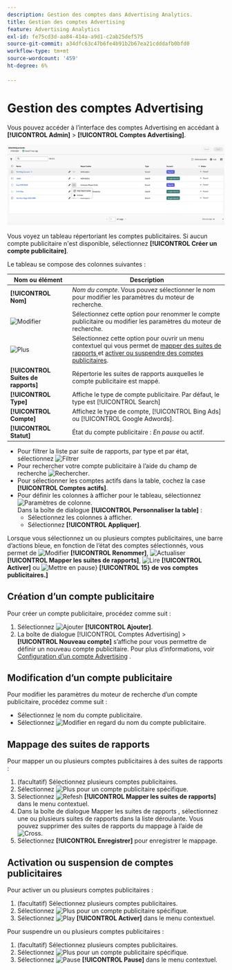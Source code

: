 ```yaml
---
description: Gestion des comptes dans Advertising Analytics.
title: Gestion des comptes Advertising
feature: Advertising Analytics
exl-id: fe75cd3d-aa84-414a-a9d1-c2ab25def575
source-git-commit: a34dfc63c47b6fe4b91b2b67ea21cdddafb0bfd0
workflow-type: tm+mt
source-wordcount: '459'
ht-degree: 6%

---
```


# Gestion des comptes Advertising

Vous pouvez accéder à l’interface des comptes Advertising en accédant à **[!UICONTROL Admin]** > **[!UICONTROL Comptes Advertising]**.

![Comptes Advertising](assets/manage-ad-accounts.png)

Vous voyez un tableau répertoriant les comptes publicitaires. Si aucun compte publicitaire n&#39;est disponible, sélectionnez **[!UICONTROL Créer un compte publicitaire]**.

Le tableau se compose des colonnes suivantes :

| Nom ou élément | Description |
|---|---|
| **[!UICONTROL Nom]** | *Nom du compte*. Vous pouvez sélectionner le nom pour modifier les paramètres du moteur de recherche. |
| ![Modifier](https://spectrum.adobe.com/static/icons/workflow_18/Smock_Edit_18_N.svg) | Sélectionnez cette option pour renommer le compte publicitaire ou modifier les paramètres du moteur de recherche. |
| ![Plus](https://spectrum.adobe.com/static/icons/workflow_18/Smock_More_18_N.svg) | Sélectionnez cette option pour ouvrir un menu contextuel qui vous permet de [ mapper des suites de rapports ](#map-reporting-suites) et [activer ou suspendre des comptes publicitaires](#activate-or-pause-advertising-accounts). |
| **[!UICONTROL Suites de rapports]** | Répertorie les suites de rapports auxquelles le compte publicitaire est mappé. |
| **[!UICONTROL Type]** | Affiche le type de compte publicitaire. Par défaut, le type est [!UICONTROL Search] |
| **[!UICONTROL Compte]** | Affichez le type de compte, [!UICONTROL Bing Ads] ou [!UICONTROL Google Adwords]. |
| **[!UICONTROL Statut]** | État du compte publicitaire : *En pause* ou actif. |


- Pour filtrer la liste par suite de rapports, par type et par état, sélectionnez ![Filtrer](https://spectrum.adobe.com/static/icons/workflow_18/Smock_Filter_18_N.svg)
- Pour rechercher votre compte publicitaire à l’aide du champ de recherche ![Rechercher](https://spectrum.adobe.com/static/icons/workflow_18/Smock_Search_18_N.svg).
- Pour sélectionner les comptes actifs dans la table, cochez la case **[!UICONTROL Comptes actifs]**.
- Pour définir les colonnes à afficher pour le tableau, sélectionnez ![Paramètres de colonne](https://spectrum.adobe.com/static/icons/workflow_18/Smock_ColumnSettings_18_N.svg). <br/>Dans la boîte de dialogue **[!UICONTROL Personnaliser la table]** :
   - Sélectionnez les colonnes à afficher.
   - Sélectionnez **[!UICONTROL Appliquer]**.

Lorsque vous sélectionnez un ou plusieurs comptes publicitaires, une barre d’actions bleue, en fonction de l’état des comptes sélectionnés, vous permet de ![Modifier](https://spectrum.adobe.com/static/icons/workflow_18/Smock_Edit_18_N.svg) **[!UICONTROL Renommer]**, ![Actualiser](https://spectrum.adobe.com/static/icons/workflow_18/Smock_Refresh_18_N.svg) **[!UICONTROL Mapper les suites de rapports]**, ![Lire](https://spectrum.adobe.com/static/icons/workflow_18/Smock_Play_18_N.svg) **[!UICONTROL Activer]** ou ![Mettre en pause](https://spectrum.adobe.com/static/icons/workflow_18/Smock_Pause_18_N.svg)} **[!UICONTROL 15} de vos comptes publicitaires.]**

## Création d’un compte publicitaire

Pour créer un compte publicitaire, procédez comme suit :

1. Sélectionnez ![Ajouter](https://spectrum.adobe.com/static/icons/workflow_18/Smock_AddCircle_18_N.svg) **[!UICONTROL Ajouter]**.
1. La boîte de dialogue [!UICONTROL Comptes Advertising] > **[!UICONTROL Nouveau compte]** s’affiche pour vous permettre de définir un nouveau compte publicitaire. Pour plus d’informations, voir [Configuration d’un compte Advertising](aa-create-ad-account.md) .


## Modification d’un compte publicitaire

Pour modifier les paramètres du moteur de recherche d’un compte publicitaire, procédez comme suit :

- Sélectionnez le nom du compte publicitaire.
- Sélectionnez ![Modifier](https://spectrum.adobe.com/static/icons/workflow_18/Smock_Edit_18_N.svg) en regard du nom du compte publicitaire.

## Mappage des suites de rapports

Pour mapper un ou plusieurs comptes publicitaires à des suites de rapports :

1. (facultatif) Sélectionnez plusieurs comptes publicitaires.
1. Sélectionnez ![Plus](https://spectrum.adobe.com/static/icons/workflow_18/Smock_More_18_N.svg) pour un compte publicitaire spécifique.
1. Sélectionnez ![Refesh](https://spectrum.adobe.com/static/icons/workflow_18/Smock_Refresh_18_N.svg) **[!UICONTROL Mapper les suites de rapports]** dans le menu contextuel.
1. Dans la boîte de dialogue Mapper les suites de rapports , sélectionnez une ou plusieurs suites de rapports dans la liste déroulante. Vous pouvez supprimer des suites de rapports du mappage à l’aide de ![Cross](https://spectrum.adobe.com/static/icons/ui_18/CrossSize400.svg).
1. Sélectionnez **[!UICONTROL Enregistrer]** pour enregistrer le mappage.


## Activation ou suspension de comptes publicitaires

Pour activer un ou plusieurs comptes publicitaires :

1. (facultatif) Sélectionnez plusieurs comptes publicitaires.
1. Sélectionnez ![Plus](https://spectrum.adobe.com/static/icons/workflow_18/Smock_More_18_N.svg) pour un compte publicitaire spécifique.
1. Sélectionnez ![Play](https://spectrum.adobe.com/static/icons/workflow_18/Smock_Play_18_N.svg) **[!UICONTROL Activer]** dans le menu contextuel.

Pour suspendre un ou plusieurs comptes publicitaires :

1. (facultatif) Sélectionnez plusieurs comptes publicitaires.
1. Sélectionnez ![Plus](https://spectrum.adobe.com/static/icons/workflow_18/Smock_More_18_N.svg) pour un compte publicitaire spécifique.
1. Sélectionnez ![Pause](https://spectrum.adobe.com/static/icons/workflow_18/Smock_Pause_18_N.svg) **[!UICONTROL Pause]** dans le menu contextuel.

